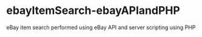 # ebayItemSearch-ebayAPIandPHP
eBay item search performed using eBay API and server scripting using PHP 
